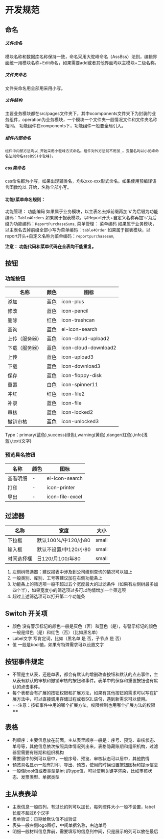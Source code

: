 # 开发规范

## 命名

##### 文件命名
  模块名称和数据库名称保持一致，命名采用大驼峰命名（AssBss）法则，编辑界面统一用模块名称+Edit命名，如果需要add或者其他界面均以主模块+二级名称。

##### 文件夹命名
  文件夹命名用全部用采用小写。

##### 文件结构
  主要业务模块都在src/pages文件夹下，其中ocomponents文件夹下为封装的业务组件，operation为业务模块，一个模块一个文件夹一般情况文件和文件夹名称相同。
  功能组件在components下，功能组件一般要全局引入。

##### 组件内部命名
    组件中内部方法均以_开始采用小驼峰方式命名。组件对外方法前不用加_。变量名均以小驼峰命名法则命名assBSS(小驼峰)。
    
##### css类命名
   css命名都为小写，如果出现辅类名，均以xxx-xxx形式命名。如果使用预编译语言函数均以_开始，名称全部小写。


#### 功能\菜单命名规则：

   功能管理： 功能编码    如果属于业务模块，以主表名去掉前缀再加's'为后缀为功能编码：`Table4Orders`
                         如果属于报表模块，以Report开头+自定义名称再加's'为后缀为功能编码：`ReportPurchaseSums`,
   菜单管理： 菜单编码    如果属于业务模块，以主表名去掉前缀全部小写为菜单编码：`table4Order`
                         如果属于报表模块，以report开头+自定义名称为菜单编码：`reportpurchasesum`,

   **注意： 功能代码和菜单代码在全表均不能重复。**


## 按钮

### 功能按钮

名称 | 颜色| 图标
---|---|---
添加|蓝色| icon-plus
修改|蓝色| icon-pencil
删除|红色| icon-trashcan
查询|蓝色| el-icon-search
上传（服务器）|蓝色| icon-cloud-upload2
下载（服务器）|蓝色| icon-cloud-download2
上传|蓝色| icon-upload3
下载|蓝色| icon-download3
保存|蓝色| icon-floppy-disk
重置|白色| icon-spinner11
冲红|红色| icon-file2
补录|蓝色| icon-file
审核|蓝色| icon-locked2
撤销审核|蓝色| icon-unlocked3
Type：primary(蓝色),success(绿色),warning(黄色),danger(红色),info(浅蓝),text(文字)

### 预览具名按钮
名称 | 颜色| 图标
---|---|---
查看明细|-| el-icon-search
打印|-| icon-printer
导出|-| icon-file-excel
## 过滤器
名称 | 宽度| 大小
---|---|---
下拉框|默认100%/中120/小80| small
输入框|默认不设置/中120/小80| small
时间选择框|日120/月100/年80| small
1. 左侧树筛选器：建议报表中涉及到公司级别查询的情况可以加上
2. 一般类别、库别、工号等建议加在右侧功能条上
3. 功能条上的筛选项一般不超过五个宽度最大的过滤条件（如果有左侧树最多加四个半），如果宽度小的筛选项过多可以酌情增加一个筛选项
4. 超过上述筛选项可以打开第二个功能条
## Switch 开关项
- 颜色 没有警示标记的颜色一般是灰色（否）和蓝色（是），有警示标记的颜色一般是绿色（是）和红色（否）（比如黑名单）
- Label文字 写肯定词，比如（黑名单 是 否，子节点 是 否）
- 值 一般是bool值，如果有特殊需求可以设置文字
## 按钮事件规定
- 不管是主从表，还是单表，都会有默认的增删改查按钮和默认的点击事件，主从表有默认的审核和撤销审核的按钮和事件。表单中的保存和重置按钮也有默认的点击事件。
- 每个表都会有扩展的按钮权限和扩展方法，如果有其他按钮的需求可以写在扩展方法中，可以直接调用存储过程或者SQL语句，遇到新需求可以使用。
- ==注意：按钮事件中用的哪个扩展方法，权限控制也用哪个扩展方法的权限==
## 表格
- 列顺序：主要信息放在前面，主从表里顺序一般是：序号、预览、审核状态、单号等，其他信息依次按照具体情况列出来，表格隐藏账期和组织机构，过滤器里需要有账期和组织机构
- 需要居中的列可以居中，一般序号、预览、审核状态可以居中，其他酌情
- 预览具名显示一般有打印、导出、预览，使用的时候设置按钮图标和提示信息
- 一般像bool值或者类型是int 的type值，可以使用关键字渲染，比如审核状态、发票类型、单据类型
## 主从表表单
- 主表信息一般四列，有过长的列可以加长，每列控件大小一般不设置，label 长度不超过6个汉字
- 表单验证：日期给默认值不加验证
- 表头一般左侧logo图标，中间单据名称，右边单号
- 明细一般材料信息靠前，需要填写的信息列中间，只是展示的列可以放在最后